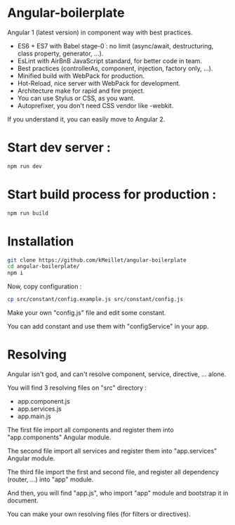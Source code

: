# Angular-boilerplate

Angular 1 (latest version) in component way with best practices.

- ES6 + ES7 with Babel stage-0 : no limit (async/await, destructuring, class property, generator, ...).
- EsLint with AirBnB JavaScript standard, for better code in team.
- Best practices (controllerAs, component, injection, factory only, ...).
- Minified build with WebPack for production.
- Hot-Reload, nice server with WebPack for development.
- Architecture make for rapid and fire project.
- You can use Stylus or CSS, as you want.
- Autoprefixer, you don't need CSS vendor like -webkit.

If you understand it, you can easily move to Angular 2.

# Start dev server :

```sh
npm run dev
```

# Start build process for production :

```sh
npm run build
```

# Installation

```sh
git clone https://github.com/kMeillet/angular-boilerplate
cd angular-boilerplate/
npm i
```

Now, copy configuration :

```sh
cp src/constant/config.example.js src/constant/config.js
```

Make your own "config.js" file and edit some constant.

You can add constant and use them with "configService" in your app.

# Resolving

Angular isn't god, and can't resolve component, service, directive, ... alone.

You will find 3 resolving files on "src" directory :

- app.component.js
- app.services.js
- app.main.js

The first file import all components and register them into "app.components" Angular module.

The second file import all services and register them into "app.services" Angular module.

The third file import the first and second file, and register all dependency (router, ...) into "app" module.

And then, you will find "app.js", who import "app" module and bootstrap it in document.

You can make your own resolving files (for filters or directives).
